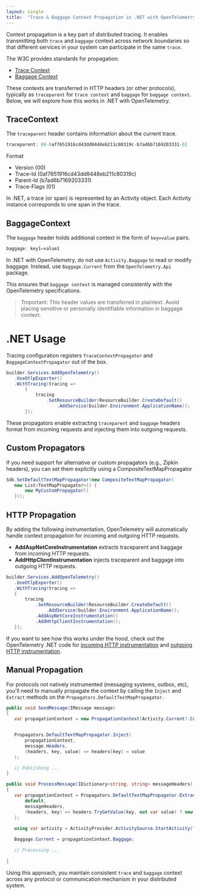 ```yaml
---
layout: single
title:  "Trace & Baggage Context Propagation in .NET with OpenTelemetry"
---
```


Context propagation is a key part of distributed tracing. It enables transmitting both `trace` and `baggage` context across network boundaries so that different services in your system can participate in the same `trace`.


The W3C provides standards for propagation:

* [Trace Context](https://www.w3.org/TR/trace-context/) 
* [Baggage Context](https://www.w3.org/TR/baggage/)

These contexts are transferred in HTTP headers (or other protocols), typically as `traceparent` for `trace context` and `baggage` for `baggage context`. Below, we will explore how this works in .NET with OpenTelemetry.

## TraceContext

The `traceparent` header contains information about the current trace.

```csharp 
traceparent: 00-0af7651916cd43dd8448eb211c80319c-b7ad6b7169203331-01
```

Format
* Version (00)
* Trace-Id (0af7651916cd43dd8448eb211c80319c)
* Parent-Id (b7ad6b7169203331)
* Trace-Flags (01)

In .NET, a trace (or span) is represented by an Activity object. Each Activity instance corresponds to one span in the trace.

## BaggageContext

The `baggage` header holds additional context in the form of `key=value` pairs.
```csharp 
baggage: key1=value1
```


In .NET with OpenTelemetry, do not use `Activity.Baggage` to read or modify baggage. Instead, use `Baggage.Current` from the `OpenTelemetry.Api` package. 

This ensures that `baggage context` is managed consistently with the OpenTelemetry specifications.

> Tmportant: This header values are transferred in plaintext. Avoid placing sensitive or personally identifiable information in baggage context.

# .NET Usage

Tracing configuration registers `TraceContextPropagator` and `BaggageContextPropagator` out of the box.


 ```csharp 
builder.Services.AddOpenTelemetry()
    .UseOtlpExporter()
    .WithTracing(tracing =>
        {
            tracing
                .SetResourceBuilder(ResourceBuilder.CreateDefault()
                    .AddService(builder.Environment.ApplicationName));
        });
 ```

 These propagators enable extracting `traceparent` and `baggage` headers format from incoming requests and injecting them into outgoing requests.

## Custom Propagators
If you need support for alternative or custom propagators (e.g., Zipkin headers), you can set them explicitly using a CompositeTextMapPropagator

 ```csharp 
Sdk.SetDefaultTextMapPropagator(new CompositeTextMapPropagator(
    new List<TextMapPropagator>() {
        new MyCustomPropagator()
    }));
 ```

 ## HTTP Propagation

 By adding the following instrumentation, OpenTelemetry will automatically handle context propagation for incoming and outgoing HTTP requests.

 * **AddAspNetCoreInstrumentation** extracts traceparent and baggage from incoming HTTP requests.
* **AddHttpClientInstrumentation** injects traceparent and baggage into outgoing HTTP requests.


 ```csharp 
 builder.Services.AddOpenTelemetry()
    .UseOtlpExporter()
    .WithTracing(tracing =>
    {
        tracing
            .SetResourceBuilder(ResourceBuilder.CreateDefault()
                .AddService(builder.Environment.ApplicationName));
            .AddAspNetCoreInstrumentation()
            .AddHttpClientInstrumentation();
    });
 ```



If you want to see how this works under the hood, check out the OpenTelemetry .NET code for [incoming HTTP instrumentation](https://github.com/open-telemetry/opentelemetry-dotnet-contrib/blob/main/src/OpenTelemetry.Instrumentation.AspNetCore/Implementation/HttpInListener.cs#L109) and [outgoing HTTP instrumentation]((https://github.com/open-telemetry/opentelemetry-dotnet-contrib/blob/main/src/OpenTelemetry.Instrumentation.Http/Implementation/HttpHandlerDiagnosticListener.cs#L94)).

 
## Manual Propagation

For protocols not natively instrumented (messaging systems, outbox, etc), you'll need to manually propagate the context by calling the `Inject` and `Extract` methods on the `Propagators.DefaultTextMapPropagator`.


 ```csharp 
public void SendMessage(IMessage message)
{
    var propagationContext = new PropagationContext(Activity.Current?.Context ?? default, Baggage.Current);


    Propagators.DefaultTextMapPropagator.Inject(
        propagationContext,
        message.Headers,
        (headers, key, value) => headers[key] = value
    );

    // Publishing ...
}

public void ProcessMessage(IDictionary<string, string> messageHeaders)
{
    var propagationContext = Propagators.DefaultTextMapPropagator.Extract(
        default,
        messageHeaders,
        (headers, key) => headers.TryGetValue(key, out var value) ? new[] { value } : Array.Empty<string>()
    );
    
    using var activity = ActivityProvider.ActivitySource.StartActivity("receive", ActivityKind.Consumer, propagationContext.ActivityContext);

    Baggage.Current = propagationContext.Baggage;

    // Processing ...
  
}

 ```

 Using this approach, you maintain consistent `trace` and `baggage` context across any protocol or communication mechanism in your distributed system.